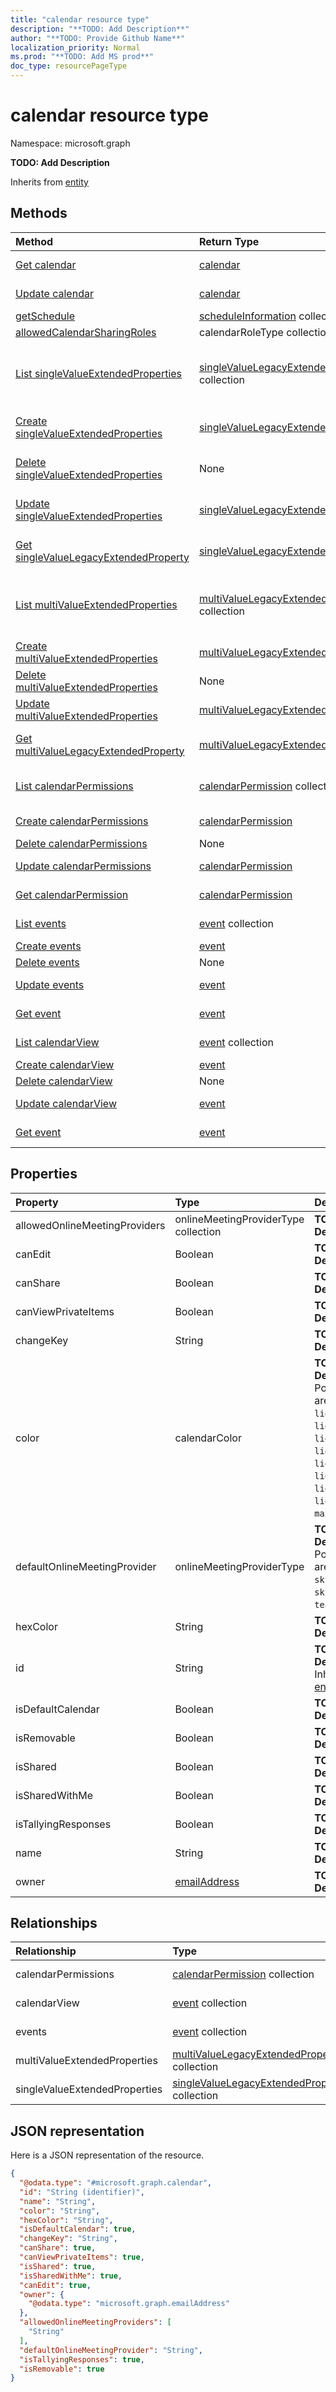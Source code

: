 ```yaml
---
title: "calendar resource type"
description: "**TODO: Add Description**"
author: "**TODO: Provide Github Name**"
localization_priority: Normal
ms.prod: "**TODO: Add MS prod**"
doc_type: resourcePageType
---
```


# calendar resource type


Namespace: microsoft.graph

**TODO: Add Description**


Inherits from [entity](../resources/entity.md)

## Methods
|Method|Return Type|Description|
|:---|:---|:---|
|[Get calendar](../api/calendar-get.md)|[calendar](../resources/calendar.md)|Read properties and relationships of a [calendar](../resources/calendar.md) object.|
|[Update calendar](../api/calendar-update.md)|[calendar](../resources/calendar.md)|Update the properties of a [calendar](../resources/calendar.md) object.|
|[getSchedule](../api/calendar-getschedule.md)|[scheduleInformation](../resources/scheduleinformation.md) collection|**TODO: Add Description**|
|[allowedCalendarSharingRoles](../api/calendar-allowedcalendarsharingroles.md)|calendarRoleType collection|**TODO: Add Description**|
|[List singleValueExtendedProperties](../api/calendar-list-singlevalueextendedproperties.md)|[singleValueLegacyExtendedProperty](../resources/singlevaluelegacyextendedproperty.md) collection|Get the singleValueLegacyExtendedProperties from the singleValueExtendedProperties navigation property.|
|[Create singleValueExtendedProperties](../api/calendar-post-singlevalueextendedproperties.md)|[singleValueLegacyExtendedProperty](../resources/singlevaluelegacyextendedproperty.md)|Create a new singleValueExtendedProperties object.|
|[Delete singleValueExtendedProperties](../api/calendar-delete-singlevalueextendedproperties.md)|None|Delete a singleValueExtendedProperties object.|
|[Update singleValueExtendedProperties](../api/calendar-update-singlevalueextendedproperties.md)|[singleValueLegacyExtendedProperty](../resources/singlevaluelegacyextendedproperty.md)|Update the properties of a singleValueExtendedProperties object.|
|[Get singleValueLegacyExtendedProperty](../api/singlevaluelegacyextendedproperty-get.md)|[singleValueLegacyExtendedProperty](../resources/singlevaluelegacyextendedproperty.md)|Read properties and relationships of a [singleValueLegacyExtendedProperty](../resources/singlevaluelegacyextendedproperty.md) object.|
|[List multiValueExtendedProperties](../api/calendar-list-multivalueextendedproperties.md)|[multiValueLegacyExtendedProperty](../resources/multivaluelegacyextendedproperty.md) collection|Get the multiValueLegacyExtendedProperties from the multiValueExtendedProperties navigation property.|
|[Create multiValueExtendedProperties](../api/calendar-post-multivalueextendedproperties.md)|[multiValueLegacyExtendedProperty](../resources/multivaluelegacyextendedproperty.md)|Create a new multiValueExtendedProperties object.|
|[Delete multiValueExtendedProperties](../api/calendar-delete-multivalueextendedproperties.md)|None|Delete a multiValueExtendedProperties object.|
|[Update multiValueExtendedProperties](../api/calendar-update-multivalueextendedproperties.md)|[multiValueLegacyExtendedProperty](../resources/multivaluelegacyextendedproperty.md)|Update the properties of a multiValueExtendedProperties object.|
|[Get multiValueLegacyExtendedProperty](../api/multivaluelegacyextendedproperty-get.md)|[multiValueLegacyExtendedProperty](../resources/multivaluelegacyextendedproperty.md)|Read properties and relationships of a [multiValueLegacyExtendedProperty](../resources/multivaluelegacyextendedproperty.md) object.|
|[List calendarPermissions](../api/calendar-list-calendarpermissions.md)|[calendarPermission](../resources/calendarpermission.md) collection|Get the calendarPermissions from the calendarPermissions navigation property.|
|[Create calendarPermissions](../api/calendar-post-calendarpermissions.md)|[calendarPermission](../resources/calendarpermission.md)|Create a new calendarPermissions object.|
|[Delete calendarPermissions](../api/calendar-delete-calendarpermissions.md)|None|Delete a calendarPermissions object.|
|[Update calendarPermissions](../api/calendar-update-calendarpermissions.md)|[calendarPermission](../resources/calendarpermission.md)|Update the properties of a calendarPermissions object.|
|[Get calendarPermission](../api/calendarpermission-get.md)|[calendarPermission](../resources/calendarpermission.md)|Read properties and relationships of a [calendarPermission](../resources/calendarpermission.md) object.|
|[List events](../api/calendar-list-events.md)|[event](../resources/event.md) collection|Get the events from the events navigation property.|
|[Create events](../api/calendar-post-events.md)|[event](../resources/event.md)|Create a new events object.|
|[Delete events](../api/calendar-delete-events.md)|None|Delete an events object.|
|[Update events](../api/calendar-update-events.md)|[event](../resources/event.md)|Update the properties of an events object.|
|[Get event](../api/event-get.md)|[event](../resources/event.md)|Read properties and relationships of an [event](../resources/event.md) object.|
|[List calendarView](../api/calendar-list-calendarview.md)|[event](../resources/event.md) collection|Get the events from the calendarView navigation property.|
|[Create calendarView](../api/calendar-post-calendarview.md)|[event](../resources/event.md)|Create a new calendarView object.|
|[Delete calendarView](../api/calendar-delete-calendarview.md)|None|Delete a calendarView object.|
|[Update calendarView](../api/calendar-update-calendarview.md)|[event](../resources/event.md)|Update the properties of a calendarView object.|
|[Get event](../api/event-get.md)|[event](../resources/event.md)|Read properties and relationships of an [event](../resources/event.md) object.|

## Properties
|Property|Type|Description|
|:---|:---|:---|
|allowedOnlineMeetingProviders|onlineMeetingProviderType collection|**TODO: Add Description**|
|canEdit|Boolean|**TODO: Add Description**|
|canShare|Boolean|**TODO: Add Description**|
|canViewPrivateItems|Boolean|**TODO: Add Description**|
|changeKey|String|**TODO: Add Description**|
|color|calendarColor|**TODO: Add Description**. Possible values are: `lightBlue`, `lightGreen`, `lightOrange`, `lightGray`, `lightYellow`, `lightTeal`, `lightPink`, `lightBrown`, `lightRed`, `maxColor`, `auto`.|
|defaultOnlineMeetingProvider|onlineMeetingProviderType|**TODO: Add Description**. Possible values are: `unknown`, `skypeForBusiness`, `skypeForConsumer`, `teamsForBusiness`.|
|hexColor|String|**TODO: Add Description**|
|id|String|**TODO: Add Description** Inherited from [entity](../resources/entity.md)|
|isDefaultCalendar|Boolean|**TODO: Add Description**|
|isRemovable|Boolean|**TODO: Add Description**|
|isShared|Boolean|**TODO: Add Description**|
|isSharedWithMe|Boolean|**TODO: Add Description**|
|isTallyingResponses|Boolean|**TODO: Add Description**|
|name|String|**TODO: Add Description**|
|owner|[emailAddress](../resources/emailaddress.md)|**TODO: Add Description**|

## Relationships
|Relationship|Type|Description|
|:---|:---|:---|
|calendarPermissions|[calendarPermission](../resources/calendarpermission.md) collection|**TODO: Add Description**|
|calendarView|[event](../resources/event.md) collection|**TODO: Add Description**|
|events|[event](../resources/event.md) collection|**TODO: Add Description**|
|multiValueExtendedProperties|[multiValueLegacyExtendedProperty](../resources/multivaluelegacyextendedproperty.md) collection|**TODO: Add Description**|
|singleValueExtendedProperties|[singleValueLegacyExtendedProperty](../resources/singlevaluelegacyextendedproperty.md) collection|**TODO: Add Description**|

## JSON representation
Here is a JSON representation of the resource.
<!-- {
  "blockType": "resource",
  "keyProperty": "id",
  "@odata.type": "microsoft.graph.calendar",
  "baseType": "microsoft.graph.entity",
  "openType": false
}
-->
``` json
{
  "@odata.type": "#microsoft.graph.calendar",
  "id": "String (identifier)",
  "name": "String",
  "color": "String",
  "hexColor": "String",
  "isDefaultCalendar": true,
  "changeKey": "String",
  "canShare": true,
  "canViewPrivateItems": true,
  "isShared": true,
  "isSharedWithMe": true,
  "canEdit": true,
  "owner": {
    "@odata.type": "microsoft.graph.emailAddress"
  },
  "allowedOnlineMeetingProviders": [
    "String"
  ],
  "defaultOnlineMeetingProvider": "String",
  "isTallyingResponses": true,
  "isRemovable": true
}
```

